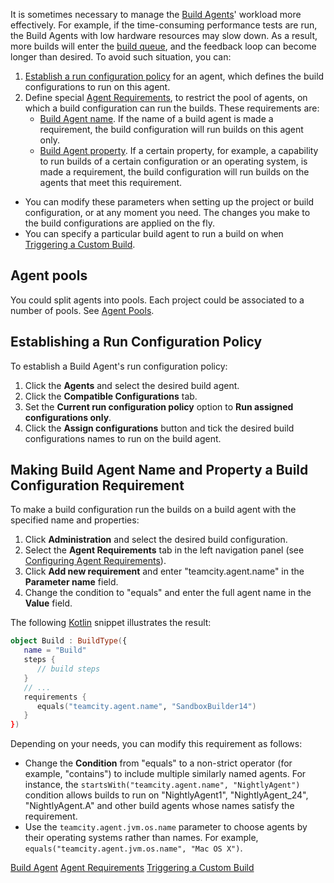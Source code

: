 [//]: # (title: Assigning Build Configurations to Specific Build Agents)
[//]: # (auxiliary-id: Assigning Build Configurations to Specific Build Agents)

It is sometimes necessary to manage the [Build Agents](build-agent.md)' workload more effectively. For example, if the time-consuming performance tests are run, the Build Agents with low hardware resources may slow down. As a result, more builds will enter the [build queue](working-with-build-queue.md), and the feedback loop can become longer than desired. To avoid such situation, you can:

1. [Establish a run configuration policy](#Agent+pools) for an agent, which defines the build configurations to run on this agent.
2. Define special [Agent Requirements](configuring-agent-requirements.md), to restrict the pool of agents, on which a build configuration can run the builds. These requirements are:			
   * [Build Agent name](#Agent+pools). If the name of a build agent is made a requirement, the build configuration will run builds on this agent only.		
   * [Build Agent property](#Agent+pools). If a certain property, for example, a capability to run builds of a certain configuration or an operating system, is made a requirement, the build configuration will run builds on the agents that meet this requirement.
   
<tip>

* You can modify these parameters when setting up the project or build configuration, or at any moment you need. The changes you make to the build configurations are applied on the fly.	
* You can specify a particular build agent to run a build on when [Triggering a Custom Build](running-custom-build.md).

</tip>

## Agent pools

You could split agents into pools. Each project could be associated to a number of pools. See [Agent Pools](configuring-agent-pools.md).

## Establishing a Run Configuration Policy

To establish a Build Agent's run configuration policy:
	
1. Click the __Agents__ and select the desired build agent.
2. Click the __Compatible Configurations__ tab.
3. Set the **Current run configuration policy** option to **Run assigned configurations only**.
4. Click the **Assign configurations** button and tick the desired build configurations names to run on the build agent.

## Making Build Agent Name and Property a Build Configuration Requirement

To make a build configuration run the builds on a build agent with the specified name and properties:
	
1. Click __Administration__ and select the desired build configuration.
2. Select the **Agent Requirements** tab in the left navigation panel (see [Configuring Agent Requirements](configuring-agent-requirements.md)).
3. Click **Add new requirement** and enter "teamcity.agent.name" in the **Parameter name** field.
4. Change the condition to "equals" and enter the full agent name in the **Value** field. 

The following [Kotlin](kotlin-dsl.md) snippet illustrates the result:

```Kotlin
object Build : BuildType({
   name = "Build"
   steps {
      // build steps
   }
   // ...
   requirements {
      equals("teamcity.agent.name", "SandboxBuilder14")
   }
})
```

Depending on your needs, you can modify this requirement as follows:

* Change the **Condition** from "equals" to a non-strict operator (for example, "contains") to include multiple similarly named agents. For instance, the `startsWith("teamcity.agent.name", "NightlyAgent")` condition allows builds to run on "NightlyAgent1", "NightlyAgent_24", "NightlyAgent.A" and other build agents whose names satisfy the requirement.
* Use the `teamcity.agent.jvm.os.name` parameter to choose agents by their operating systems rather than names. For example, `equals("teamcity.agent.jvm.os.name", "Mac OS X")`.


<!--[//]: # (Internal note. Do not delete. "Assigning Build Configurations to Specific Build Agentsd17e193.txt")--> 

 <seealso>
        <category ref="concepts">
            <a href="build-agent.md">Build Agent</a>
            <a href="configuring-agent-requirements.md">Agent Requirements</a>
        </category>
        <category ref="admin-guide">
            <a href="running-custom-build.md">Triggering a Custom Build</a>
        </category>
</seealso>
